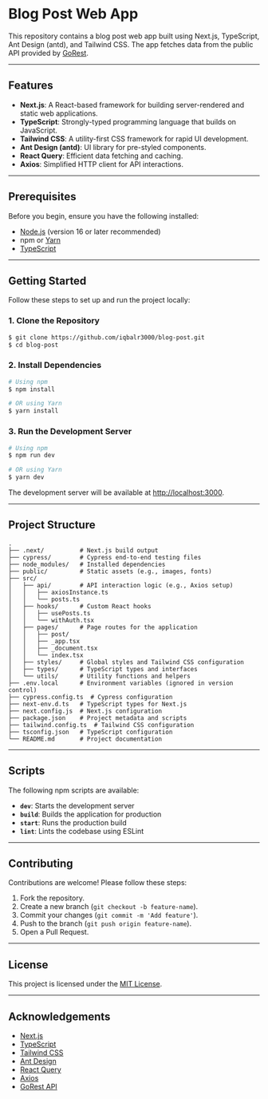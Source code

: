 # Blog Post Web App

This repository contains a blog post web app built using Next.js, TypeScript, Ant Design (antd), and Tailwind CSS. The app fetches data from the public API provided by [GoRest](https://gorest.co.in/).

---

## Features

- **Next.js**: A React-based framework for building server-rendered and static web applications.
- **TypeScript**: Strongly-typed programming language that builds on JavaScript.
- **Tailwind CSS**: A utility-first CSS framework for rapid UI development.
- **Ant Design (antd)**: UI library for pre-styled components.
- **React Query**: Efficient data fetching and caching.
- **Axios**: Simplified HTTP client for API interactions.

---

## Prerequisites

Before you begin, ensure you have the following installed:

- [Node.js](https://nodejs.org/) (version 16 or later recommended)
- npm or [Yarn](https://yarnpkg.com/)
- [TypeScript](https://www.typescriptlang.org/)

---

## Getting Started

Follow these steps to set up and run the project locally:

### 1. Clone the Repository

```bash
$ git clone https://github.com/iqbalr3000/blog-post.git
$ cd blog-post
```

### 2. Install Dependencies

```bash
# Using npm
$ npm install

# OR using Yarn
$ yarn install
```

### 3. Run the Development Server

```bash
# Using npm
$ npm run dev

# OR using Yarn
$ yarn dev
```

The development server will be available at [http://localhost:3000](http://localhost:3000).

---

## Project Structure

```plaintext
.
├── .next/          # Next.js build output
├── cypress/        # Cypress end-to-end testing files
├── node_modules/   # Installed dependencies
├── public/         # Static assets (e.g., images, fonts)
├── src/
│   ├── api/        # API interaction logic (e.g., Axios setup)
│   │   ├── axiosInstance.ts
│   │   └── posts.ts
│   ├── hooks/      # Custom React hooks
│   │   ├── usePosts.ts
│   │   └── withAuth.tsx
│   ├── pages/      # Page routes for the application
│   │   ├── post/
│   │   ├── _app.tsx
│   │   ├── _document.tsx
│   │   └── index.tsx
│   ├── styles/     # Global styles and Tailwind CSS configuration
│   ├── types/      # TypeScript types and interfaces
│   └── utils/      # Utility functions and helpers
├── .env.local      # Environment variables (ignored in version control)
├── cypress.config.ts  # Cypress configuration
├── next-env.d.ts   # TypeScript types for Next.js
├── next.config.js  # Next.js configuration
├── package.json    # Project metadata and scripts
├── tailwind.config.ts  # Tailwind CSS configuration
├── tsconfig.json   # TypeScript configuration
└── README.md       # Project documentation
```

---

## Scripts

The following npm scripts are available:

- **`dev`**: Starts the development server
- **`build`**: Builds the application for production
- **`start`**: Runs the production build
- **`lint`**: Lints the codebase using ESLint

---

## Contributing

Contributions are welcome! Please follow these steps:

1. Fork the repository.
2. Create a new branch (`git checkout -b feature-name`).
3. Commit your changes (`git commit -m 'Add feature'`).
4. Push to the branch (`git push origin feature-name`).
5. Open a Pull Request.

---

## License

This project is licensed under the [MIT License](LICENSE).

---

## Acknowledgements

- [Next.js](https://nextjs.org/)
- [TypeScript](https://www.typescriptlang.org/)
- [Tailwind CSS](https://tailwindcss.com/)
- [Ant Design](https://ant.design/)
- [React Query](https://react-query.tanstack.com/)
- [Axios](https://axios-http.com/)
- [GoRest API](https://gorest.co.in/)
